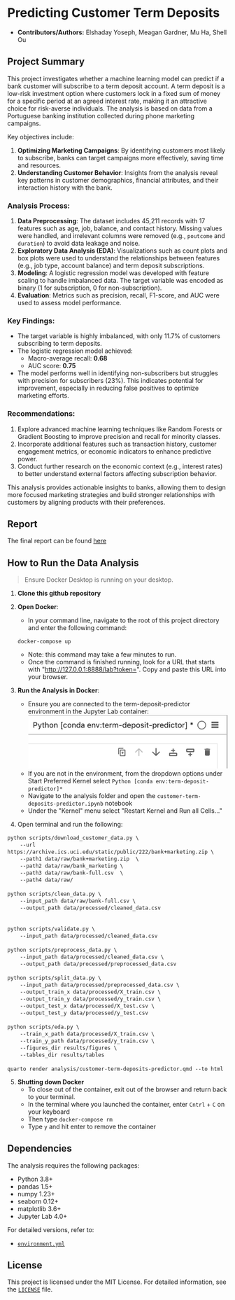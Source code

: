 # Predicting Customer Term Deposits

- **Contributors/Authors:** Elshaday Yoseph, Meagan Gardner, Mu Ha, Shell Ou

## Project Summary

This project investigates whether a machine learning model can predict if a bank customer will subscribe to a term deposit account. A term deposit is a low-risk investment option where customers lock in a fixed sum of money for a specific period at an agreed interest rate, making it an attractive choice for risk-averse individuals. The analysis is based on data from a Portuguese banking institution collected during phone marketing campaigns.

Key objectives include:
1. **Optimizing Marketing Campaigns**: By identifying customers most likely to subscribe, banks can target campaigns more effectively, saving time and resources.
2. **Understanding Customer Behavior**: Insights from the analysis reveal key patterns in customer demographics, financial attributes, and their interaction history with the bank.

### Analysis Process:
1. **Data Preprocessing**: The dataset includes 45,211 records with 17 features such as age, job, balance, and contact history. Missing values were handled, and irrelevant columns were removed (e.g., `poutcome` and `duration`) to avoid data leakage and noise.
2. **Exploratory Data Analysis (EDA)**: Visualizations such as count plots and box plots were used to understand the relationships between features (e.g., job type, account balance) and term deposit subscriptions.
3. **Modeling**: A logistic regression model was developed with feature scaling to handle imbalanced data. The target variable was encoded as binary (1 for subscription, 0 for non-subscription).
4. **Evaluation**: Metrics such as precision, recall, F1-score, and AUC were used to assess model performance. 

### Key Findings:
- The target variable is highly imbalanced, with only 11.7% of customers subscribing to term deposits.
- The logistic regression model achieved:
  - Macro-average recall: **0.68**
  - AUC score: **0.75**
- The model performs well in identifying non-subscribers but struggles with precision for subscribers (23%). This indicates potential for improvement, especially in reducing false positives to optimize marketing efforts.

### Recommendations:
1. Explore advanced machine learning techniques like Random Forests or Gradient Boosting to improve precision and recall for minority classes.
2. Incorporate additional features such as transaction history, customer engagement metrics, or economic indicators to enhance predictive power.
3. Conduct further research on the economic context (e.g., interest rates) to better understand external factors affecting subscription behavior.

This analysis provides actionable insights to banks, allowing them to design more focused marketing strategies and build stronger relationships with customers by aligning products with their preferences.

## Report
The final report can be found [here](https://ubc-mds.github.io/customer-term-deposits-predictor/analysis/customer-term-deposits-predictor.html)

## How to Run the Data Analysis

> Ensure Docker Desktop is running on your desktop.

1. **Clone this github repository**

2. **Open Docker**:
   - In your command line, navigate to the root of this project directory and enter the following command:
    ``` 
    docker-compose up
    ```
    - Note: this command may take a few minutes to run.
    - Once the command is finished running, look for a URL that starts with "http://127.0.0.1:8888/lab?token=". Copy and paste
      this URL into your browser. 

3. **Run the Analysis in Docker**:
   - Ensure you are connected to the term-deposit-predictor environment in the Jupyter Lab container:
     <img src="img/jupyter-environment-check.png">
   - If you are not in the environment, from the dropdown options under Start Preferred Kernel select
     `Python [conda env:term-deposit-predictor]*`
   - Navigate to the analysis folder and open the `customer-term-deposits-predictor.ipynb` notebook
   - Under the "Kernel" menu select "Restart Kernel and Run all Cells..."

4. Open terminal and run the following:
```
python scripts/download_customer_data.py \
    --url https://archive.ics.uci.edu/static/public/222/bank+marketing.zip \
    --path1 data/raw/bank+marketing.zip  \
    --path2 data/raw/bank_marketing \
    --path3 data/raw/bank-full.csv  \
    --path4 data/raw/

python scripts/clean_data.py \
    --input_path data/raw/bank-full.csv \
    --output_path data/processed/cleaned_data.csv


python scripts/validate.py \
    --input_path data/processed/cleaned_data.csv

python scripts/preprocess_data.py \
    --input_path data/processed/cleaned_data.csv \
    --output_path data/processed/preprocessed_data.csv

python scripts/split_data.py \
    --input_path data/processed/preprocessed_data.csv \
    --output_train_x data/processed/X_train.csv \
    --output_train_y data/processed/y_train.csv \
    --output_test_x data/processed/X_test.csv \
    --output_test_y data/processed/y_test.csv

python scripts/eda.py \
    --train_x_path data/processed/X_train.csv \
    --train_y_path data/processed/y_train.csv \
    --figures_dir results/figures \
    --tables_dir results/tables

quarto render analysis/customer-term-deposits-predictor.qmd --to html
```
     
5. **Shutting down Docker**
   - To close out of the container, exit out of the browser and return back to your terminal.
   - In the terminal where you launched the container, enter `Cntrl` + `C` on your keyboard
   - Then type `docker-compose rm`
   - Type `y` and hit enter to remove the container

## Dependencies

The analysis requires the following packages:
- Python 3.8+
- pandas 1.5+
- numpy 1.23+
- seaborn 0.12+
- matplotlib 3.6+
- Jupyter Lab 4.0+

For detailed versions, refer to:
- [`environment.yml`](environment.yml)

## License

This project is licensed under the MIT License. For detailed information, see the [`LICENSE`](LICENSE) file.
